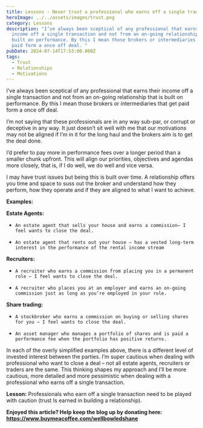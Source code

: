```yaml
---
title: Lessons - Never trust a professional who earns off a single transaction
heroImage: ../../assets/images/trust.png
category: Lessons
description: "I’ve always been sceptical of any professional that earns their
  income off a single transaction and not from an on-going relationship that is
  built on performance. By this I mean those brokers or intermediaries that get
  paid form a once off deal. "
pubDate: 2024-07-14T17:53:00.000Z
tags:
  - Trust
  - Relationships
  - Motivations
---
```

I’ve always been sceptical of any professional that earns their income off a single transaction and not from an on-going relationship that is built on performance. By this I mean those brokers or intermediaries that get paid form a once off deal. 

I’m not saying that these professionals are in any way sub-par, or corrupt or deceptive in any way. It just doesn’t sit well with me that our motivations may not be aligned if I’m in it for the long haul and the brokers aim is to get the deal done.

I’d prefer to pay more in performance fees over a longer period than a smaller chunk upfront. This will align our priorities, objectives and agendas more closely, that is, if I do well, we do well and vice versa. 

I may have trust issues but being this is built over time. A relationship offers you time and space to suss out the broker and understand how they perform, how they operate and if they are aligned to what I want to achieve.   

**Examples:**

**Estate Agents:** 

* ```
  An estate agent that sells your house and earns a commission– I feel wants to close the deal. 
  ```
* ```
  An estate agent that rents out your house – has a vested long-term interest in the performance of the rental income stream
  ```

**Recruiters:**

* ```
  A recruiter who earns a commission from placing you in a permanent role – I feel wants to close the deal.
  ```
* ```
  A recruiter who places you at an employer and earns an on-going commission just as long as you’re employed in your role. 
  ```

**Share trading:**

* ```
  A stockbroker who earns a commission on buying or selling shares for you – I feel wants to close the deal.
  ```
* ```
  An asset manager who manages a portfolio of shares and is paid a performance fee when the portfolio has positive returns.  
  ```

In each of the overly simplified examples above, there is a different level of invested interest between the parties. I’m super cautious when dealing with professional who want to close a deal – not all estate agents, recruiters or traders are the same. This thinking shapes my approach and I’ll be more cautious, more detailed and more pessimistic when dealing with a professional who earns off a single transaction.

**Lesson:** Professionals who earn off a single transaction need to be played with caution (trust Is earned in building a relationship).



**Enjoyed this article? Help keep the blog up by donating here: https://www.buymeacoffee.com/wellbowledshane**
